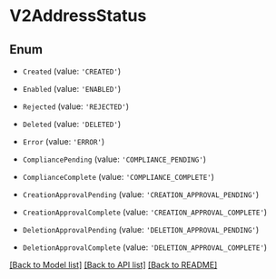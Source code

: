 # V2AddressStatus


## Enum

* `Created` (value: `'CREATED'`)

* `Enabled` (value: `'ENABLED'`)

* `Rejected` (value: `'REJECTED'`)

* `Deleted` (value: `'DELETED'`)

* `Error` (value: `'ERROR'`)

* `CompliancePending` (value: `'COMPLIANCE_PENDING'`)

* `ComplianceComplete` (value: `'COMPLIANCE_COMPLETE'`)

* `CreationApprovalPending` (value: `'CREATION_APPROVAL_PENDING'`)

* `CreationApprovalComplete` (value: `'CREATION_APPROVAL_COMPLETE'`)

* `DeletionApprovalPending` (value: `'DELETION_APPROVAL_PENDING'`)

* `DeletionApprovalComplete` (value: `'DELETION_APPROVAL_COMPLETE'`)

[[Back to Model list]](../README.md#documentation-for-models) [[Back to API list]](../README.md#documentation-for-api-endpoints) [[Back to README]](../README.md)
